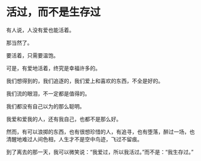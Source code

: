 # 活过，而不是生存过

有人说，人没有爱也能活着。 

那当然了。 

要活着，只需要温饱。 

可是，有爱地活着，终究是幸福许多的。 

我们想得到的，我们追逐的，我们爱上和喜欢的东西，不全是好的。 

我们流的眼泪，不一定都是值得的。 

我们都没有自己以为的那么聪明。 

我爱和爱我的人，还有我自己，也都不是那么好。 

然而，有可以浪掷的东西，也有很想珍惜的人，有追寻，也有堕落，醉过一场，也清醒地难过人间色相，人生才不是空中鸟迹，飞过不留痕。 

到了离去的那一天，我可以微笑说：“我爱过，所以我活过。”而不是：“我生存过。”